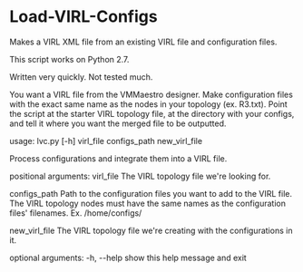 # Load-VIRL-Configs
Makes a VIRL XML file from an existing VIRL file and configuration files.

This script works on Python 2.7.

Written very quickly. Not tested much.

You want a VIRL file from the VMMaestro designer. Make configuration files with the exact same name as the nodes in your topology (ex. R3.txt). Point the script at the starter VIRL topology file, at the directory with your configs, and tell it where you want the merged file to be outputted.

usage: lvc.py [-h] virl_file configs_path new_virl_file

Process configurations and integrate them into a VIRL file.

positional arguments:
  virl_file      The VIRL topology file we're looking for.
  
  configs_path   Path to the configuration files you want to add to the VIRL
                 file. The VIRL topology nodes must have the same names as the
                 configuration files' filenames. Ex. /home/configs/
                 
  new_virl_file  The VIRL topology file we're creating with the configurations
                 in it.

optional arguments:
  -h, --help     show this help message and exit
